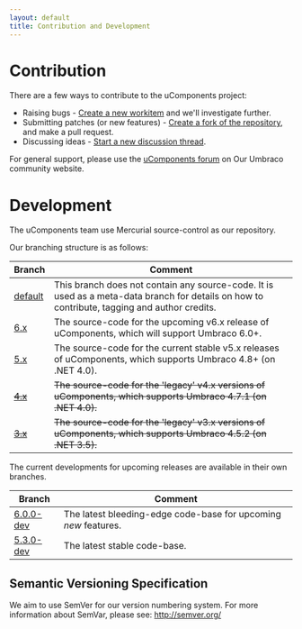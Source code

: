 ```yaml
---
layout: default
title: Contribution and Development
---
```


# Contribution
There are a few ways to contribute to the uComponents project:
* Raising bugs - [Create a new workitem](http://ucomponents.codeplex.com/WorkItem/Create) and we'll investigate further.
* Submitting patches (or new features) - [Create a fork of the repository](http://ucomponents.codeplex.com/SourceControl/network/create/fork), and make a pull request.
* Discussing ideas - [Start a new discussion thread](http://ucomponents.codeplex.com/discussions/create).

For general support, please use the [uComponents forum](http://our.umbraco.org/projects/backoffice-extensions/ucomponents/questionssuggestions) on Our Umbraco community website.

# Development
The uComponents team use Mercurial source-control as our repository.

Our branching structure is as follows:

| Branch | Comment |
|--------|---------|
| [default](http://ucomponents.codeplex.com/SourceControl/list/changesets?branch=default) | This branch does not contain any source-code. It is used as a meta-data branch for details on how to contribute, tagging and author credits. |
| [6.x](http://ucomponents.codeplex.com/SourceControl/list/changesets?branch=6.x) | The source-code for the upcoming v6.x release of uComponents, which will support Umbraco 6.0+. |
| [5.x](http://ucomponents.codeplex.com/SourceControl/list/changesets?branch=5.x) | The source-code for the current stable v5.x releases of uComponents, which supports Umbraco 4.8+ (on .NET 4.0). |
| [<s>4.x</s>](http://ucomponents.codeplex.com/SourceControl/list/changesets?branch=4.x) | <s>The source-code for the 'legacy' v4.x versions of uComponents, which supports Umbraco 4.7.1 (on .NET 4.0).</s> |
| [<s>3.x</s>](http://ucomponents.codeplex.com/SourceControl/list/changesets?branch=3.x) | <s>The source-code for the 'legacy' v3.x versions of uComponents, which supports Umbraco 4.5.2 (on .NET 3.5).</s> |


The current developments for upcoming releases are available in their own branches.

| Branch | Comment |
|--------|---------|
| [6.0.0-dev](http://ucomponents.codeplex.com/SourceControl/list/changesets?branch=6.0.0) | The latest bleeding-edge code-base for upcoming _new_ features. |
| [5.3.0-dev](http://ucomponents.codeplex.com/SourceControl/list/changesets?branch=5.3.0-dev) | The latest stable code-base. |


## Semantic Versioning Specification
We aim to use SemVer for our version numbering system. For more information about SemVar, please see: <http://semver.org/>
